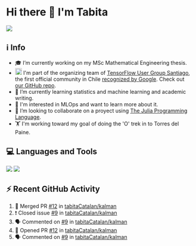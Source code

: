 # Hi there 👋 I'm Tabita 

[![][badge-linkedin]][url-linkedin]


## ℹ️ Info
- 🎓 I’m currently working on my MSc Mathematical Engineering thesis.
- <img src="https://seeklogo.com/images/T/tensorflow-logo-02FCED4F98-seeklogo.com.png" alt="drawing" width="18"/> I'm part of the organizing team of [TensorFlow User Group Santiago](https://www.meetup.com/TensorFlow-Santiago/), the first official community in Chile [recognized by Google](https://www.tensorflow.org/community/groups?authuser=1). Check out [our GitHub repo](https://github.com/danpereda/TFUG_Santiago).
- 🌱 I’m currently learning statistics and machine learning and academic writing.
- 👀 I'm interested in MLOps and want to learn more about it.
- 👯 I’m looking to collaborate on a proyect using [The Julia Programming Language](https://julialang.org/). 
- 🏋 I'm working toward my goal of doing the 'O' trek in to Torres del Paine.

## 💻 Languages and Tools
[![][badge-julia]][url-julia] [![][badge-python]][url-python]

## ⚡ Recent GitHub Activity

<!--START_SECTION:activity-->
1. 🎉 Merged PR [#12](https://github.com/tabitaCatalan/kalman/pull/12) in [tabitaCatalan/kalman](https://github.com/tabitaCatalan/kalman)
2. ❗️ Closed issue [#9](https://github.com/tabitaCatalan/kalman/issues/9) in [tabitaCatalan/kalman](https://github.com/tabitaCatalan/kalman)
3. 🗣 Commented on [#9](https://github.com/tabitaCatalan/kalman/issues/9) in [tabitaCatalan/kalman](https://github.com/tabitaCatalan/kalman)
4. 💪 Opened PR [#12](https://github.com/tabitaCatalan/kalman/pull/12) in [tabitaCatalan/kalman](https://github.com/tabitaCatalan/kalman)
5. 🗣 Commented on [#9](https://github.com/tabitaCatalan/kalman/issues/9) in [tabitaCatalan/kalman](https://github.com/tabitaCatalan/kalman)
<!--END_SECTION:activity-->


[url-linkedin]: https://www.linkedin.com/in/tabita-catal%C3%A1n-mu%C3%B1oz-7476a1b4/
[url-julia]: https://julialang.org/
[url-python]: https://www.python.org/

[badge-linkedin]: https://img.shields.io/static/v1?label=&message=LinkedIn&color=blue&style=for-the-badge&logo=linkedin
[badge-julia]: https://img.shields.io/static/v1?label=&message=Julia&color=9558B2&style=for-the-badge&logo=julia&logoColor=white
[badge-python]: https://img.shields.io/static/v1?label=&message=Python&color=3776AB&style=for-the-badge&logo=python&logoColor=white


<!--
**tabitaCatalan/tabitaCatalan** is a ✨ _special_ ✨ repository because its `README.md` (this file) appears on your GitHub profile.

Here are some ideas to get you started:

- 🔭 I’m currently working on ...
- 🌱 I’m currently learning ...

- 🤔 I’m looking for help with ...
- 💬 Ask me about ...
- 📫 How to reach me: ...
- 😄 Pronouns: ...
- ⚡ Fun fact: ...
-->
